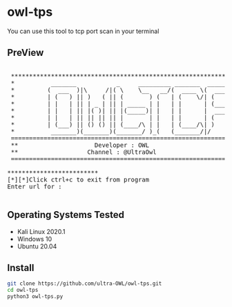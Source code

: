 # owl-tps
You can use this tool to tcp port scan in your terminal

## PreView
<pre>

 ********************************************************************
 *          _______           _     _________ _______  _______      *
 *         (  ___  )|\     /|( \    \__   __/(  ____ \(  ____ )     *
 *         | (   ) || )   ( || (       ) (   | (    \/| (    )|     *
 *         | |   | || | _ | || | _____ | |   | |      | (____)|     *
 *         | |   | || |( )| || |(_____)| |   | |      |  _____)     *
 *         | |   | || || || || |       | |   | |      | (           *
 *         | (___) || () () || (____/\ | |   | (____/\| )           *
 *          _______)(_______)(_______/ )_(   (_______/|/            *
 ====================================================================
 **                     Developer : OWL                            **
 **                   Channel : @UltraOwl                          **
 ====================================================================          
          
*************************
[*][*]Click ctrl+c to exit from program
Enter url for <TCP PORT SCAN>: 

</pre>

## Operating Systems Tested
- Kali Linux 2020.1
- Windows 10
- Ubuntu 20.04

## Install
```bash
git clone https://github.com/ultra-OWL/owl-tps.git
cd owl-tps
python3 owl-tps.py
```
